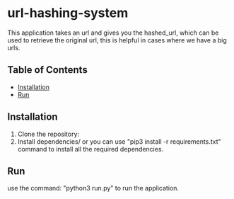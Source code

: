 # url-hashing-system
This application takes an url and gives you the hashed_url, which can be used to retrieve the original url, this is helpful in cases where we have a big urls.

## Table of Contents

- [Installation](#installation)
- [Run](#run)

## Installation

1. Clone the repository:
2. Install dependencies/ or you can use "pip3 install -r requirements.txt" command to install all the required dependencies.

## Run
use the command: "python3 run.py" to run the application.